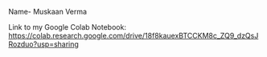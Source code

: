 Name- Muskaan Verma 

Link to my Google Colab Notebook:
https://colab.research.google.com/drive/18f8kauexBTCCKM8c_ZQ9_dzQsJRozduo?usp=sharing
